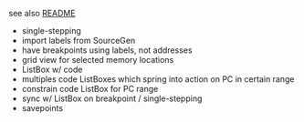 see also [README](README.md)

* single-stepping
* import labels from SourceGen
* have breakpoints using labels, not addresses
* grid view for selected memory locations
* ListBox w/ code
* multiples code ListBoxes which spring into action on PC in certain range
* constrain code ListBox for PC range
* sync w/ ListBox on breakpoint / single-stepping
* savepoints
